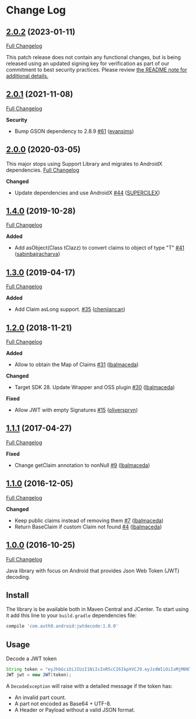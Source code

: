 # Change Log

## [2.0.2](https://github.com/auth0/jwtdecode.android/tree/2.0.2) (2023-01-11)
[Full Changelog](https://github.com/auth0/jwtdecode.android/compare/2.0.1...2.0.2)

This patch release does not contain any functional changes, but is being released using an updated signing key for verification as part of our commitment to best security practices.
Please review [the README note for additional details.](https://github.com/auth0/JWTDecode.Android/blob/master/README.md)

## [2.0.1](https://github.com/auth0/jwtdecode.android/tree/2.0.1) (2021-11-08)
[Full Changelog](https://github.com/auth0/jwtdecode.android/compare/2.0.0...2.0.1)

**Security**
- Bump GSON dependency to 2.8.9 [\#61](https://github.com/auth0/JWTDecode.Android/pull/61) ([evansims](https://github.com/evansims))

## [2.0.0](https://github.com/auth0/jwtdecode.android/tree/2.0.0) (2020-03-05)
This major stops using Support Library and migrates to AndroidX dependencies.
[Full Changelog](https://github.com/auth0/jwtdecode.android/compare/1.4.0...2.0.0)

**Changed**
- Update dependencies and use AndroidX [\#44](https://github.com/auth0/JWTDecode.Android/pull/44) ([SUPERCILEX](https://github.com/SUPERCILEX))

## [1.4.0](https://github.com/auth0/jwtdecode.android/tree/1.4.0) (2019-10-28)
[Full Changelog](https://github.com/auth0/jwtdecode.android/compare/1.3.0...1.4.0)

**Added**
- Add asObject(Class<T> tClazz) to convert claims to object of type "T" [\#41](https://github.com/auth0/JWTDecode.Android/pull/41) ([sabinbajracharya](https://github.com/sabinbajracharya))

## [1.3.0](https://github.com/auth0/jwtdecode.android/tree/1.3.0) (2019-04-17)
[Full Changelog](https://github.com/auth0/jwtdecode.android/compare/1.2.0...1.3.0)

**Added**
- Add Claim asLong support. [\#35](https://github.com/auth0/JWTDecode.Android/pull/35) ([chenjiancan](https://github.com/chenjiancan))

## [1.2.0](https://github.com/auth0/jwtdecode.android/tree/1.2.0) (2018-11-21)
[Full Changelog](https://github.com/auth0/jwtdecode.android/compare/1.1.1...1.2.0)

**Added**
- Allow to obtain the Map of Claims [\#31](https://github.com/auth0/JWTDecode.Android/pull/31) ([lbalmaceda](https://github.com/lbalmaceda))

**Changed**
- Target SDK 28. Update Wrapper and OSS plugin [\#30](https://github.com/auth0/JWTDecode.Android/pull/30) ([lbalmaceda](https://github.com/lbalmaceda))

**Fixed**
- Allow JWT with empty Signatures [\#15](https://github.com/auth0/JWTDecode.Android/pull/15) ([oliverspryn](https://github.com/oliverspryn))

## [1.1.1](https://github.com/auth0/jwtdecode.android/tree/1.1.1) (2017-04-27)
[Full Changelog](https://github.com/auth0/jwtdecode.android/compare/1.1.0...1.1.1)

**Fixed**
- Change getClaim annotation to nonNull [\#9](https://github.com/auth0/JWTDecode.Android/pull/9) ([lbalmaceda](https://github.com/lbalmaceda))

## [1.1.0](https://github.com/auth0/jwtdecode.android/tree/1.1.0) (2016-12-05)
[Full Changelog](https://github.com/auth0/jwtdecode.android/compare/1.0.0...1.1.0)

**Changed**
- Keep public claims instead of removing them [\#7](https://github.com/auth0/JWTDecode.Android/pull/7) ([lbalmaceda](https://github.com/lbalmaceda))
- Return BaseClaim if custom Claim not found [\#4](https://github.com/auth0/JWTDecode.Android/pull/4) ([lbalmaceda](https://github.com/lbalmaceda))

## [1.0.0](https://github.com/auth0/lock/tree/1.0.0) (2016-10-25)
[Full Changelog](https://github.com/auth0/lock/tree/1.0.0)

Java library with focus on Android that provides Json Web Token (JWT) decoding.

## Install
The library is be available both in Maven Central and JCenter. To start using it add this line to your `build.gradle` dependencies file:

```groovy
compile 'com.auth0.android:jwtdecode:1.0.0'
```

## Usage

Decode a JWT token

```java
String token = "eyJhbGciOiJIUzI1NiIsInR5cCI6IkpXVCJ9.eyJzdWIiOiIxMjM0NTY3ODkwIiwibmFtZSI6IkpvaG4gRG9lIiwiYWRtaW4iOnRydWV9.TJVA95OrM7E2cBab30RMHrHDcEfxjoYZgeFONFh7HgQ";
JWT jwt = new JWT(token);
```

A `DecodeException` will raise with a detailed message if the token has:
* An invalid part count.
* A part not encoded as Base64 + UTF-8.
* A Header or Payload without a valid JSON format.
